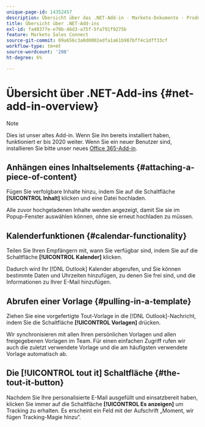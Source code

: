 ```yaml
---
unique-page-id: 14352457
description: Übersicht über das .NET-Add-in - Marketo-Dokumente - Produktdokumentation
title: Übersicht über .NET-Add-ins
exl-id: fa40377e-e70b-46d3-a75f-5fa791f9275b
feature: Marketo Sales Connect
source-git-commit: 09a656c3a0d0002edfa1a61b987bff4c1dff33cf
workflow-type: tm+mt
source-wordcount: '208'
ht-degree: 6%

---
```


# Übersicht über .NET-Add-ins {#net-add-in-overview}

>[!NOTE]
>
>Dies ist unser altes Add-in. Wenn Sie ihn bereits installiert haben, funktioniert er bis 2020 weiter. Wenn Sie ein neuer Benutzer sind, installieren Sie bitte unser neues [Office 365-Add-in](https://s3.amazonaws.com/tout-user-store/outlook-mac/assets/install_tout_add-in_outlook_mac.pdf).

## Anhängen eines Inhaltselements {#attaching-a-piece-of-content}

Fügen Sie verfolgbare Inhalte hinzu, indem Sie auf die Schaltfläche **[!UICONTROL Inhalt]** klicken und eine Datei hochladen.

Alle zuvor hochgeladenen Inhalte werden angezeigt, damit Sie sie im Popup-Fenster auswählen können, ohne sie erneut hochladen zu müssen.

## Kalenderfunktionen {#calendar-functionality}

Teilen Sie Ihren Empfängern mit, wann Sie verfügbar sind, indem Sie auf die Schaltfläche **[!UICONTROL Kalender]** klicken.

Dadurch wird Ihr [!DNL Outlook] Kalender abgerufen, und Sie können bestimmte Daten und Uhrzeiten hinzufügen, zu denen Sie frei sind, und die Informationen zu Ihrer E-Mail hinzufügen.

## Abrufen einer Vorlage {#pulling-in-a-template}

Ziehen Sie eine vorgefertigte Tout-Vorlage in die [!DNL Outlook]-Nachricht, indem Sie die Schaltfläche **[!UICONTROL Vorlagen]** drücken.

Wir synchronisieren mit allen Ihren persönlichen Vorlagen und allen freigegebenen Vorlagen im Team. Für einen einfachen Zugriff rufen wir auch die zuletzt verwendete Vorlage und die am häufigsten verwendete Vorlage automatisch ab.

## Die [!UICONTROL tout it] Schaltfläche {#the-tout-it-button}

Nachdem Sie Ihre personalisierte E-Mail ausgefüllt und einsatzbereit haben, klicken Sie immer auf die Schaltfläche **[!UICONTROL Es anzeigen]** um Tracking zu erhalten. Es erscheint ein Feld mit der Aufschrift „Moment, wir fügen Tracking-Magie hinzu“.
